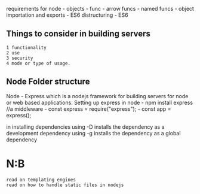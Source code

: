 requirements for node 
    - objects
    - func
        - arrow funcs
        - named funcs
    - object importation and exports
    - ES6 distructuring
    - ES6

## Things to consider in building servers
    1 functionality
    2 use
    3 security
    4 mode or type of usage.

##  Node Folder structure 

Node - 
Express which is a nodejs framework for building servers for node or web based applications.
 Setting up express in node 
    - npm install express //a middleware
    - const express = require("express");
    - const app = express();

in installing dependencies 
using -D installs the dependency as a development dependency
using -g installs the dependency as a global dependency

#   N:B 
    read on templating engines 
    read on how to handle static files in nodejs